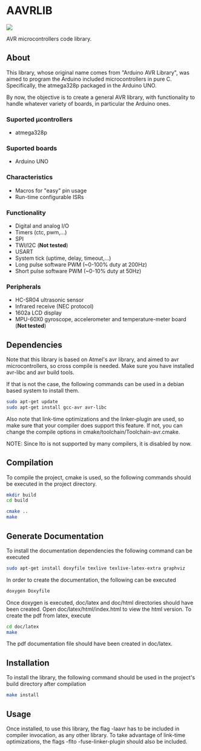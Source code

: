 # AAVRLIB
![](https://travis-ci.org/Kuronogard/aavrlib.svg?branch=master)

AVR microcontrollers code library.

## About
This library, whose original name comes from "Arduino AVR Library", was aimed to program the Arduino included microcontrollers in pure C. Specifically, the atmega328p packaged in the Arduino UNO.

By now, the objective is to create a general AVR library, with functionality to handle whatever variety of boards, in particular the Arduino ones. 


### Suported μcontrollers
* atmega328p

### Suported boards
* Arduino UNO

### Characteristics
 * Macros for "easy" pin usage
 * Run-time configurable ISRs

### Functionality
* Digital and analog I/O
* Timers (ctc, pwm,...)
* SPI
* TWI/I2C (**Not tested**)
* USART
* System tick (uptime, delay, timeout,...)
* Long pulse software PWM (~0-100% duty at 200Hz)
* Short pulse software PWM (~0-10% duty at 50Hz)

### Peripherals
* HC-SR04 ultrasonic sensor
* Infrared receive (NEC protocol)
* 1602a LCD display
* MPU-60X0 gyroscope, accelerometer and temperature-meter board (**Not tested**)

## Dependencies
Note that this library is based on Atmel's avr library, and aimed to avr microcontrollers, so cross compile is needed.
Make sure you have installed avr-libc and avr build tools.

If that is not the case, the following commands can be used in a debian based system to install them.
```bash
sudo apt-get update
sudo apt-get install gcc-avr avr-libc
```
Also note that link-time optimizations and the linker-plugin are used, so make sure that your compiler does support this feature. If not, you can change the compile options in cmake/toolchain/Toolchain-avr.cmake. 

NOTE: Since lto is not supported by many compilers, it is disabled by now.


## Compilation
To compile the project, cmake is used, so the following commands should be executed in the project directory.
```bash
mkdir build
cd build

cmake ..
make
```

## Generate Documentation
To install the documentation dependencies the following command can be executed
```bash
sudo apt-get install doxyfile texlive texlive-latex-extra graphviz
```

In order to create the documentation, the following can be executed
```bash
doxygen Doxyfile
```
Once doxygen is executed, doc/latex and doc/html directories should have been created. Open doc/latex/html/index.html to view the html version. To create the pdf from latex, execute
```bash
cd doc/latex
make
```
The pdf documentation file should have been created in doc/latex.

## Installation
To install the library, the following command should be used in the project's build directory after compilation
```bash
make install
```

## Usage
Once installed, to use this library, the flag -laavr has to be included in compiler invocation, as any other library. To take advantage of link-time optimizations, the flags -flto -fuse-linker-plugin should also be included.

